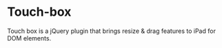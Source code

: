 Touch-box
=========

Touch box is a jQuery plugin that brings resize &amp; drag features to iPad for DOM elements.